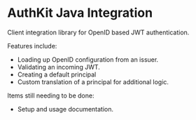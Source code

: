# AuthKit Java Integration

Client integration library for OpenID based JWT authentication.

Features include:

* Loading up OpenID configuration from an issuer.
* Validating an incoming JWT.
* Creating a default principal
* Custom translation of a principal for additional logic.

Items still needing to be done:

* Setup and usage documentation.

